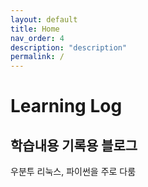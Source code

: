 ```yaml
---
layout: default
title: Home
nav_order: 4
description: "description"
permalink: /
---
```


# Learning Log

## 학습내용 기록용 블로그
우분투 리눅스, 파이썬을 주로 다룸